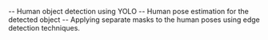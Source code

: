 -- Human object detection using YOLO 
-- Human pose estimation for the detected object 
-- Applying separate masks to the human poses using edge detection techniques.
